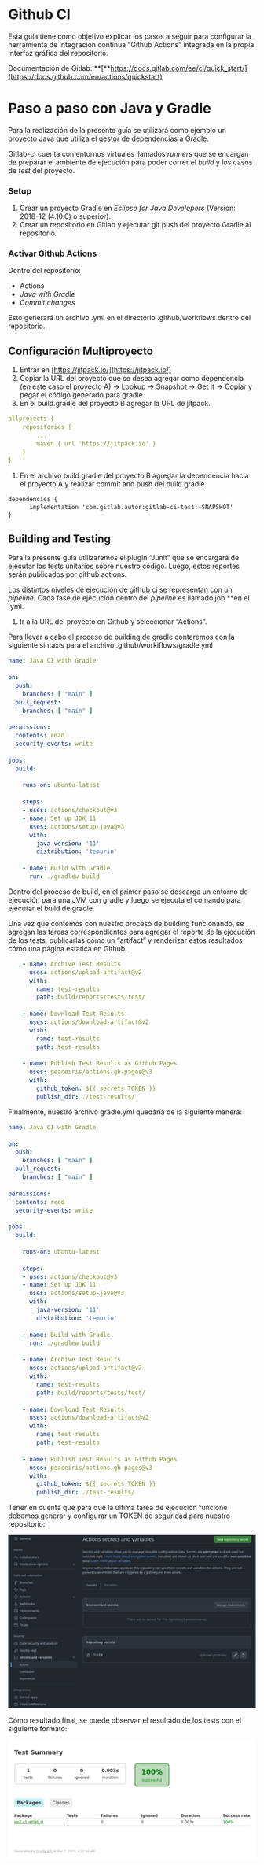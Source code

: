# Github CI

Esta guía tiene como objetivo explicar los pasos a seguir para configurar la herramienta de integración continua “Github Actions” integrada en la propia interfaz gráfica del repositorio.

Documentación de Gitlab: **[**https://docs.gitlab.com/ee/ci/quick_start/](https://docs.github.com/en/actions/quickstart)

# Paso a paso con Java y Gradle

Para la realización de la presente guía se utilizará como ejemplo un proyecto Java que utiliza el gestor de dependencias a Gradle.

Gitlab-ci cuenta con entornos virtuales llamados *runners* que se encargan de preparar el ambiente de ejecución para poder correr el *build* y los casos de *test* del proyecto.

### Setup

1. Crear un proyecto Gradle en *Eclipse for Java Developers* (Version: 2018-12 (4.10.0) o superior).
2. Crear un repositorio en Gitlab y ejecutar git push del proyecto Gradle al repositorio.

### Activar Github Actions

Dentro del repositorio: 

- Actions
- *Java with Gradle*
- *Commit changes*

Esto generará un archivo .yml en el directorio .github/workflows dentro del repositorio. 

## Configuración Multiproyecto

1. Entrar en [https://jitpack.io/](https://jitpack.io/)
2. Copiar la URL del proyecto que se desea agregar como dependencia (en este caso el proyecto A) -> Lookup -> Snapshot -> Get it -> Copiar y pegar el código generado para gradle.
3. En el build.gradle del proyecto B agregar la URL de jitpack.

```yaml
allprojects {
    repositories {
        ...
        maven { url 'https://jitpack.io' }
    }
}
```

1. En el archivo build.gradle del proyecto B agregar la dependencia hacia el proyecto A y realizar commit and push del build.gradle.

```
dependencies {
      implementation 'com.gitlab.autor:gitlab-ci-test:-SNAPSHOT' 
}
```

## Building and Testing

Para la presente guía utilizaremos el plugin “Junit” que se encargará de ejecutar los tests unitarios sobre nuestro código. Luego, estos reportes serán publicados por github actions.

Los distintos niveles de ejecución de github ci se representan con un *pipeline.* Cada fase de ejecución dentro del *pipeline* es llamado job **en el .yml.

1. Ir a la URL del proyecto en Github y seleccionar “Actions”.

Para llevar a cabo el proceso de building de gradle contaremos con la siguiente sintaxis para el archivo .github/workiflows/gradle.yml

```yaml
name: Java CI with Gradle

on:
  push:
    branches: [ "main" ]
  pull_request:
    branches: [ "main" ]

permissions:
  contents: read
  security-events: write

jobs:
  build:

    runs-on: ubuntu-latest

    steps:
    - uses: actions/checkout@v3
    - name: Set up JDK 11
      uses: actions/setup-java@v3
      with:
        java-version: '11'
        distribution: 'temurin'
        
    - name: Build with Gradle
      run: ./gradlew build
```

Dentro del proceso de build, en el primer paso se descarga un entorno de ejecución para una JVM con gradle y luego se ejecuta el comando para ejecutar el build de gradle. 

Una vez que contemos con nuestro proceso de building funcionando, se agregan las tareas correspondientes para agregar el reporte de la ejecución de los tests, publicarlas como un “artifact” y renderizar estos resultados cómo una página estatica en Github. 

```yaml
    - name: Archive Test Results
      uses: actions/upload-artifact@v2
      with:
        name: test-results
        path: build/reports/tests/test/
  
    - name: Download Test Results
      uses: actions/download-artifact@v2
      with:
        name: test-results
        path: test-results
    
    - name: Publish Test Results as Github Pages
      uses: peaceiris/actions-gh-pages@v3
      with:
        github_token: ${{ secrets.TOKEN }}
        publish_dir: ./test-results/
```

Finalmente, nuestro archivo gradle.yml quedaría de la siguiente manera: 

```yaml
name: Java CI with Gradle

on:
  push:
    branches: [ "main" ]
  pull_request:
    branches: [ "main" ]

permissions:
  contents: read
  security-events: write

jobs:
  build:

    runs-on: ubuntu-latest

    steps:
    - uses: actions/checkout@v3
    - name: Set up JDK 11
      uses: actions/setup-java@v3
      with:
        java-version: '11'
        distribution: 'temurin'
        
    - name: Build with Gradle
      run: ./gradlew build
        
    - name: Archive Test Results
      uses: actions/upload-artifact@v2
      with:
        name: test-results
        path: build/reports/tests/test/
  
    - name: Download Test Results
      uses: actions/download-artifact@v2
      with:
        name: test-results
        path: test-results
    
    - name: Publish Test Results as Github Pages
      uses: peaceiris/actions-gh-pages@v3
      with:
        github_token: ${{ secrets.TOKEN }}
        publish_dir: ./test-results/
```

Tener en cuenta que para que la última tarea de ejecución funcione debemos generar y configurar un TOKEN de seguridad para nuestro repositorio: 

![Untitled](images/screenshot1.png)

Cómo resultado final, se puede observar el resultado de los tests con el siguiente formato: 

![Untitled](images/screenshot2.png)

#

